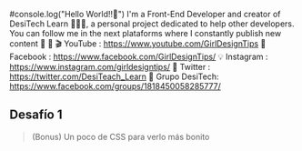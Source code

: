 #console.log("Hello World!!👋")
I'm a Front-End Developer and creator of DesiTech Learn 👩‍💻🚀, a personal project dedicated to help other developers.
You can follow me in the next plataforms where I constantly publish new content 🤩 🎁
🎬 YouTube :  https://www.youtube.com/GirlDesignTips
💎Facebook : https://www.facebook.com/GirlDesignTips/
💡 Instagram : https://www.instagram.com/girldesigntips/
🚀 Twitter : https://twitter.com/DesiTeach_Learn
📲 Grupo DesiTech: https://www.facebook.com/groups/1818450058285777/
## Desafío 1
> (Bonus) Un poco de CSS para verlo más bonito